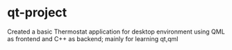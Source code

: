 # qt-project

Created a basic Thermostat application for desktop environment using QML as frontend and C++ as backend; mainly for learning qt,qml
